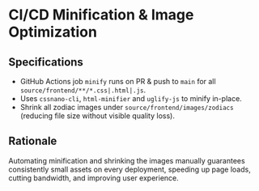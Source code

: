 # CI/CD Minification & Image Optimization

## Specifications

- GitHub Actions job `minify` runs on PR & push to `main` for all `source/frontend/**/*.css|.html|.js`.
- Uses `cssnano-cli`, `html-minifier` and `uglify-js` to minify in-place.
- Shrink all zodiac images under `source/frontend/images/zodiacs` (reducing file size without visible quality loss).

## Rationale

Automating minification and shrinking the images manually guarantees consistently small assets on every deployment, speeding up page loads, cutting bandwidth, and improving user experience.
